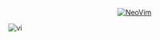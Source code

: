 <p align="center">
<a href="#"><img title="NeoVim" src="https://user-images.githubusercontent.com/63346676/119282329-edeeed80-bc56-11eb-95ea-01d8d5ef3782.png"></a>
</p>

![vi](https://user-images.githubusercontent.com/63346676/119282668-293dec00-bc58-11eb-9b43-5c1fed01c7f2.png)
